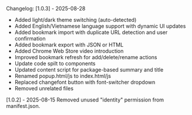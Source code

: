 <!-- ---Extension version---- -->

Changelog:
[1.0.3] - 2025-08-28

- Added light/dark theme switching (auto-detected)
- Added English/Vietnamese language support with dynamic UI updates
- Added bookmark import with duplicate URL detection and user confirmation
- Added bookmark export with JSON or HTML
- Added Chrome Web Store video introduction
- Improved bookmark refresh for add/delete/rename actions
- Update code spilt to components
- Updated content script for package-based summary and title
- Renamed popup.html/js to index.html/js
- Replaced changefont button with font-switcher dropdown
- Removed unrelated files

[1.0.2] - 2025-08-15
Removed unused "identity" permission from manifest.json.
